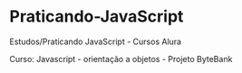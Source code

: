 # Praticando-JavaScript
Estudos/Praticando JavaScript - Cursos Alura

Curso: Javascript - orientação a objetos - Projeto ByteBank
 
